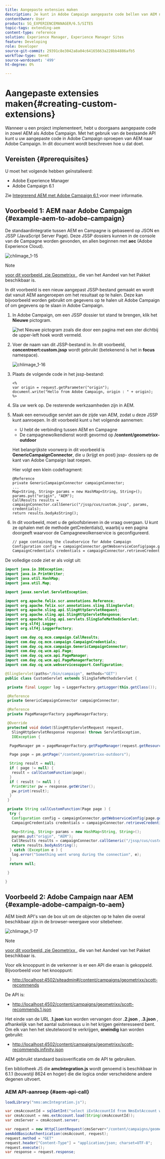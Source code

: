 ```yaml
---
title: Aangepaste extensies maken
description: Je kunt in Adobe Campaign aangepaste code bellen van AEM naar Adobe Campaign.
contentOwner: User
products: SG_EXPERIENCEMANAGER/6.5/SITES
topic-tags: extending-aem
content-type: reference
solution: Experience Manager, Experience Manager Sites
feature: Developing
role: Developer
source-git-commit: 29391c8e3042a8a04c64165663a228bb4886afb5
workflow-type: tm+mt
source-wordcount: '499'
ht-degree: 0%

---
```


# Aangepaste extensies maken{#creating-custom-extensions}

Wanneer u een project implementeert, hebt u doorgaans aangepaste code in zowel AEM als Adobe Campaign. Met het gebruik van de bestaande API kunt u uw aangepaste code in Adobe Campaign oproepen van AEM naar Adobe Campaign. In dit document wordt beschreven hoe u dat doet.

## Vereisten {#prerequisites}

U moet het volgende hebben geïnstalleerd:

* Adobe Experience Manager
* Adobe Campaign 6.1

Zie [ Integrerend AEM met Adobe Campaign 6.1 ](/help/sites-administering/campaignonpremise.md) voor meer informatie.

## Voorbeeld 1: AEM naar Adobe Campaign {#example-aem-to-adobe-campaign}

De standaardintegratie tussen AEM en Campagne is gebaseerd op JSON en JSSP (JavaScript Server Page). Deze JSSP dossiers kunnen in de console van de Campagne worden gevonden, en allen beginnen met **aec** (Adobe Experience Cloud).

![ chlimage_1-15 ](assets/chlimage_1-15a.png)

>[!NOTE]
>
>[ voor dit voorbeeld, zie Geometrixx ](/help/sites-developing/we-retail.md), die van het Aandeel van het Pakket beschikbaar is.

In dit voorbeeld is een nieuw aangepast JSSP-bestand gemaakt en wordt dat vanuit AEM aangeroepen om het resultaat op te halen. Deze kan bijvoorbeeld worden gebruikt om gegevens op te halen uit Adobe Campaign of om gegevens op te slaan in Adobe Campaign.

1. In Adobe Campaign, om een JSSP dossier tot stand te brengen, klik het **Nieuwe** pictogram.

   ![ het Nieuwe pictogram zoals die door een pagina met een ster dichtbij de upper-left hoek wordt vermeld.](do-not-localize/chlimage_1-4a.png)

1. Voer de naam van dit JSSP-bestand in. In dit voorbeeld, **concentreert:custom.jssp** wordt gebruikt (betekenend is het in **focus** namespace).

   ![ chlimage_1-16 ](assets/chlimage_1-16a.png)

1. Plaats de volgende code in het jssp-bestand:

   ```
   <%
   var origin = request.getParameter("origin");
   document.write("Hello from Adobe Campaign, origin : " + origin);
   %>
   ```

1. Sla uw werk op. De resterende werkzaamheden zijn in AEM.
1. Maak een eenvoudige servlet aan de zijde van AEM, zodat u deze JSSP kunt aanroepen. In dit voorbeeld kunt u het volgende aannemen:

   * U hebt de verbinding tussen AEM en Campagne
   * De campagnewolkendienst wordt gevormd op **/content/geometrixx-outdoor**

   Het belangrijkste voorwerp in dit voorbeeld is **GenericCampaignConnector**, die u (krijgt en post) jssp- dossiers op de kant van Adobe Campaign laat roepen.

   Hier volgt een klein codefragment:

   ```
   @Reference
   private GenericCampaignConnector campaignConnector;
   ...
   Map<String, String> params = new HashMap<String, String>();
   params.put("origin", "AEM");
   CallResults results = campaignConnector.callGeneric("/jssp/cus/custom.jssp", params, credentials);
   return results.bodyAsString();
   ```

1. In dit voorbeeld, moet u de geloofsbrieven in de vraag overgaan. U kunt ze ophalen met de methode getCredentials(), waarbij u een pagina doorgeeft waarvoor de Campagnewolkenservice is geconfigureerd.

   ```xml
   // page containing the cloudservice for Adobe Campaign
   Configuration config = campaignConnector.getWebserviceConfig(page.getContentResource().getParent());
   CampaignCredentials credentials = campaignConnector.retrieveCredentials(config);
   ```

De volledige code ziet er als volgt uit:

```java
import java.io.IOException;
import java.io.PrintWriter;
import java.util.HashMap;
import java.util.Map;

import javax.servlet.ServletException;

import org.apache.felix.scr.annotations.Reference;
import org.apache.felix.scr.annotations.sling.SlingServlet;
import org.apache.sling.api.SlingHttpServletRequest;
import org.apache.sling.api.SlingHttpServletResponse;
import org.apache.sling.api.servlets.SlingSafeMethodsServlet;
import org.slf4j.Logger;
import org.slf4j.LoggerFactory;

import com.day.cq.mcm.campaign.CallResults;
import com.day.cq.mcm.campaign.CampaignCredentials;
import com.day.cq.mcm.campaign.GenericCampaignConnector;
import com.day.cq.wcm.api.Page;
import com.day.cq.wcm.api.PageManager;
import com.day.cq.wcm.api.PageManagerFactory;
import com.day.cq.wcm.webservicesupport.Configuration;

@SlingServlet(paths="/bin/campaign", methods="GET")
public class CustomServlet extends SlingSafeMethodsServlet {

 private final Logger log = LoggerFactory.getLogger(this.getClass());

 @Reference
 private GenericCampaignConnector campaignConnector;

 @Reference
 private PageManagerFactory pageManagerFactory;

 @Override
 protected void doGet(SlingHttpServletRequest request,
   SlingHttpServletResponse response) throws ServletException,
   IOException {

  PageManager pm = pageManagerFactory.getPageManager(request.getResourceResolver());

  Page page = pm.getPage("/content/geometrixx-outdoors");

  String result = null;
  if ( page != null) {
   result = callCustomFunction(page);
  }
  if ( result != null ) {
   PrintWriter pw = response.getWriter();
   pw.print(result);
  }
 }

 private String callCustomFunction(Page page ) {
  try {
   Configuration config = campaignConnector.getWebserviceConfig(page.getContentResource().getParent());
   CampaignCredentials credentials = campaignConnector.retrieveCredentials(config);

   Map<String, String> params = new HashMap<String, String>();
   params.put("origin", "AEM");
   CallResults results = campaignConnector.callGeneric("/jssp/cus/custom.jssp", params, credentials);
   return results.bodyAsString();
  } catch (Exception e ) {
   log.error("Something went wrong during the connection", e);
  }
  return null;

 }

}
```

## Voorbeeld 2: Adobe Campaign naar AEM {#example-adobe-campaign-to-aem}

AEM biedt API&#39;s van de box uit om de objecten op te halen die overal beschikbaar zijn in de browser-weergave voor sitebeheer.

![ chlimage_1-17 ](assets/chlimage_1-17a.png)

>[!NOTE]
>
>[ voor dit voorbeeld, zie Geometrixx ](/help/sites-developing/we-retail.md), die van het Aandeel van het Pakket beschikbaar is.

Voor elk knooppunt in de verkenner is er een API die eraan is gekoppeld. Bijvoorbeeld voor het knooppunt:

* [ http://localhost:4502/siteadmin#/content/campaigns/geometrixx/scott-recommends](http://localhost:4502/siteadmin#/content/campaigns/geometrixx/scott-recommends)

De API is:

* [ http://localhost:4502/content/campaigns/geometrixx/scott-recommends.1.json](http://localhost:4502/content/campaigns/geometrixx/scott-recommends.2.json)

Het einde van de URL **.1.json** kan worden vervangen door **.2.json** , **.3.json** , afhankelijk van het aantal subniveaus u in het krijgen geinteresseerd bent. Om elk van hen het sleutelwoord te verkrijgen, **oneindig** kan worden gebruikt:

* [ http://localhost:4502/content/campaigns/geometrixx/scott-recommends.infinity.json](http://localhost:4502/content/campaigns/geometrixx/scott-recommends.2.json)

AEM gebruikt standaard basisverificatie om de API te gebruiken.

Een bibliotheek JS die **amcIntegration.js** wordt genoemd is beschikbaar in 6.1.1 (bouwstijl 8624 en hoger) die die logica onder verscheidene andere degenen uitvoert.

### AEM API-aanroep {#aem-api-call}

```java
loadLibrary("nms:amcIntegration.js");

var cmsAccountId = sqlGetInt("select iExtAccountId from NmsExtAccount where sName=$(sz)","aemInstance")
var cmsAccount = nms.extAccount.load(String(cmsAccountId));
var cmsServer = cmsAccount.server;

var request = new HttpClientRequest(cmsServer+"/content/campaigns/geometrixx.infinity.json")
aemAddBasicAuthentication(cmsAccount, request);
request.method = "GET"
request.header["Content-Type"] = "application/json; charset=UTF-8";
request.execute();
var response = request.response;
```

